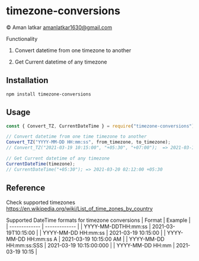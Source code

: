 # timezone-conversions

© Aman latkar <amanlatkar1630@gmail.com>

Functionality

1. Convert datetime from one timezone to another

2. Get Current datetime of any timezone

## Installation

`npm install timezone-conversions`

## Usage

```javascript
const { Convert_TZ, CurrentDateTime } = require("timezone-conversions");

// Convert datetime from one time timezone to another
Convert_TZ("YYYY-MM-DD HH:mm:ss", from_timezone, to_timezone); 
// Convert_TZ("2021-03-19 10:15:00", "+05:30", "+07:00");  => 2021-03-19 12:45:00 +07:30

// Get Current datetime of any timezone
CurrentDateTime(timezone); 
// CurrentDateTime("+05:30"); => 2021-03-20 02:12:00 +05:30
```


## Reference

Check supported timezones https://en.wikipedia.org/wiki/List_of_time_zones_by_country

Supported DateTime formats for timezone conversions
| Format  | Example |
| ------------- | ------------- |
| YYYY-MM-DDTHH:mm:ss  | 2021-03-19T10:15:00  |
| YYYY-MM-DD HH:mm:ss  | 2021-03-19 10:15:00  |
| YYYY-MM-DD HH:mm:ss A  | 2021-03-19 10:15:00 AM  |
| YYYY-MM-DD HH:mm:ss:SSS  | 2021-03-19 10:15:00:000  |
| YYYY-MM-DD HH:mm  | 2021-03-19 10:15  |
